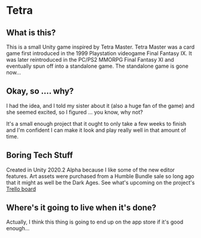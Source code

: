 # Tetra

## What is this?

This is a small Unity game inspired by Tetra Master. Tetra Master was a card game first introduced in the 1999 Playstation videogame Final Fantasy IX.
It was later reintroduced in the PC/PS2 MMORPG Final Fantasy XI and eventually spun off into a standalone game.
The standalone game is gone now...

## Okay, so .... why?

I had the idea, and I told my sister about it (also a huge fan of the game) and she seemed excited, so I figured ... you know, why not?

It's a small enough project that it ought to only take a few weeks to finish and I'm confident I can make it look and play really well in that amount of time.

## Boring Tech Stuff

Created in Unity 2020.2 Alpha because I like some of the new editor features.
Art assets were purchased from a Humble Bundle sale so long ago that it might as well be the Dark Ages.
See what's upcoming on the project's [Trello board](https://trello.com/b/2tkby5qn/tetra-master)

## Where's it going to live when it's done?

Actually, I think this thing is going to end up on the app store if it's good enough...
